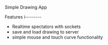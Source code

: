 Simple Drawing App

Features
i--------
- Realtime spectators with sockets
- save and load drawing to server
- simple mouse and touch curve functionality